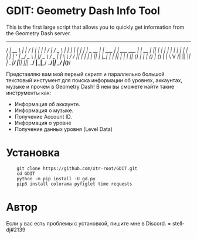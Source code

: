 # GDIT: Geometry Dash Info Tool
This is the first large script that allows you to quickly get information from the Geometry Dash server.

  _____ _____    _____        __        _______          _        __   ___  
 / ____|  __ \  |_   _|      / _|      |__   __|        | |      /_ | / _ \ 
| |  __| |  | |   | |  _ __ | |_ ___      | | ___   ___ | | __   _| || | | |
| | |_ | |  | |   | | | '_ \|  _/ _ \     | |/ _ \ / _ \| | \ \ / / || | | |
| |__| | |__| |  _| |_| | | | || (_) |    | | (_) | (_) | |  \ V /| || |_| |
 \_____|_____/  |_____|_| |_|_| \___/     |_|\___/ \___/|_|   \_/ |_(_)___/

Представляю вам мой первый скрипт и параллельно большой текстовый инстумент для поиска информации об уровнях, аккаунтах, музыке и прочем в Geometry Dash!
В нем вы сможете найти такие инструменты как:
- Информация об аккаунте.
- Информация о музыке.
- Получение Account ID.
- Информация о уровне
- Получение данных уровня (Level Data)

# Установка

``` 
    git clone https://github.com/xtr-root/GDIT.git
    cd GDIT
    python -m pip install -U gd.py
    pip3 install colorama pyfiglet time requests
```

# Автор

Если у вас есть проблемы с установкой, пишите мне в Discord. = stell-dj#2139
